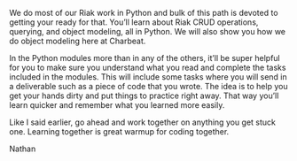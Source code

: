 We do most of our Riak work in Python and bulk of this path is devoted to getting your ready for that. You’ll learn about Riak CRUD operations, querying, and object modeling, all in Python. We will also show you how we do object modeling here at Charbeat.

In the Python modules more than in any of the others, it’ll be super helpful for you to make sure you understand what you read and complete the tasks included in the modules. This will include some tasks where you will send in a deliverable such as a piece of code that you wrote. The idea is to help you get your hands dirty and put things to practice right away. That way you’ll learn quicker and remember what you learned more easily.

Like I said earlier, go ahead and work together on anything you get stuck one. Learning together is great warmup for coding together.

Nathan
